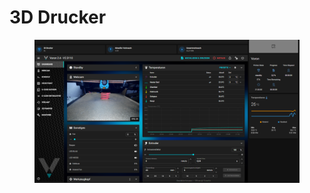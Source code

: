 # 3D Drucker

<figure><img src="../../../.gitbook/assets/image (2) (1).png" alt=""><figcaption></figcaption></figure>
